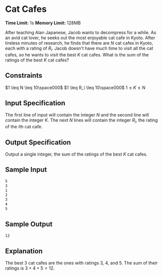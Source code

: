 # Cat Cafes

**Time Limit:** 1s
**Memory Limit:** 128MB

After teaching Alan Japanese, Jacob wants to decompress for a while. As an avid cat lover, he seeks out the most enjoyable cat cafe in Kyoto. After tireless minutes of research, he finds that there are $N$ cat cafes in Kyoto, each with a rating of $R_i$. Jacob doesn't have much time to visit all the cat cafes, so he wants to visit the best $K$ cat cafes. What is the sum of the ratings of the best $K$ cat cafes?

## Constraints

$1 \leq N \leq 10\space000$
$1 \leq R_i \leq 10\space000$
$1 \leq K \leq N$

## Input Specification

The first line of input will contain the integer $N$ and the second line will contain the integer $K$. The next $N$ lines will contain the integer $R_i$, the rating of the $i$th cat cafe.

## Output Specification

Output a single integer, the sum of the ratings of the best $K$ cat cafes.

## Sample Input

```txt
5
3
1
2
3
4
5
```

## Sample Output

```txt
12
```

## Explanation

The best 3 cat cafes are the ones with ratings 3, 4, and 5. The sum of their ratings is $3 + 4 + 5 = 12$.
